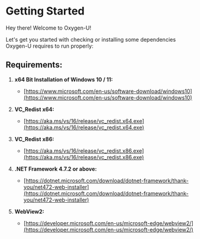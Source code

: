 # Getting Started
Hey there! Welcome to Oxygen-U!
    
Let's get you started with checking or installing some dependencies Oxygen-U requires to run properly:

## Requirements:
1. **x64 Bit Installation of Windows 10 / 11:**
    - [https://www.microsoft.com/en-us/software-download/windows10](https://www.microsoft.com/en-us/software-download/windows10)

2. **VC_Redist x64:**
    - [https://aka.ms/vs/16/release/vc_redist.x64.exe](https://aka.ms/vs/16/release/vc_redist.x64.exe)

3. **VC_Redist x86:**
    - [https://aka.ms/vs/16/release/vc_redist.x86.exe](https://aka.ms/vs/16/release/vc_redist.x86.exe)

4. **.NET Framework 4.7.2 or above:**
    - [https://dotnet.microsoft.com/download/dotnet-framework/thank-you/net472-web-installer](https://dotnet.microsoft.com/download/dotnet-framework/thank-you/net472-web-installer)

5. **WebView2:**
    - [https://developer.microsoft.com/en-us/microsoft-edge/webview2/](https://developer.microsoft.com/en-us/microsoft-edge/webview2/)